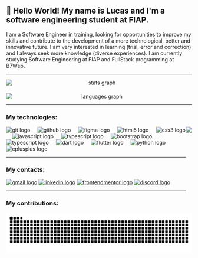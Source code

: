 <h2>👋 Hello World! My name is Lucas and I'm a software engineering student at FIAP.</h2>

I am a Software Engineer in training, looking for opportunities to improve my skills and contribute to the development of a more technological, better and innovative future. I am very interested in learning (trial, error and correction) and I always seek more knowledge (diverse experiences). I am currently studying Software Engineering at FIAP and FullStack programming at B7Web.

---

<div align="center" style="display: flex; flex-direction: column; align-items: center; gap: 20px;">
  <img src="https://github-readme-stats.vercel.app/api?username=1imperador0&hide_title=false&hide_rank=false&show_icons=true&include_all_commits=true&count_private=true&disable_animations=false&theme=dracula&locale=en&hide_border=false" style="width: 100%;" alt="stats graph"  />
  <img src="https://github-readme-stats.vercel.app/api/top-langs?username=1imperador0&locale=en&hide_title=false&layout=compact&card_width=auto&langs_count=5&theme=dracula&hide_border=false" style="width: 100%;" alt="languages graph"  />
</div>

---

<h3>My technologies:</h3>

<img align="right" height="175" src="https://media3.giphy.com/media/v1.Y2lkPTc5MGI3NjExM2JkamlpenhhbWljcHh4c3g0bmh3ZmQ0czhrNjRqYjBqM25tbmk0ZiZlcD12MV9pbnRlcm5hbF9naWZfYnlfaWQmY3Q9Zw/lP8ezu4iNVmZYOZn3j/giphy.gif"  />

<div align="left">
  <img src="https://cdn.jsdelivr.net/gh/devicons/devicon/icons/git/git-original.svg" height="30" alt="git logo"  />
  <img width="12" />
  <img src="https://github.githubassets.com/assets/GitHub-Mark-ea2971cee799.png" height="30" alt="github logo"  />
  <img width="12" />
  <img src="https://cdn.jsdelivr.net/gh/devicons/devicon/icons/figma/figma-original.svg" height="30" alt="figma logo"  />
  <img width="12" />
  <img src="https://cdn.jsdelivr.net/gh/devicons/devicon/icons/html5/html5-original.svg" height="30" alt="html5 logo"  />
  <img width="12" />
  <img src="https://cdn.jsdelivr.net/gh/devicons/devicon/icons/css3/css3-original.svg" height="30" alt="css3 logo"  />
  <img width="12" />
  <img src="https://cdn.jsdelivr.net/gh/devicons/devicon/icons/javascript/javascript-original.svg" height="30" alt="javascript logo"  />
  <img width="12" />
  <img src="https://cdn.jsdelivr.net/gh/devicons/devicon/icons/typescript/typescript-original.svg" height="30" alt="typescript logo"  />
  <img width="12" />
  <img src="https://cdn.jsdelivr.net/gh/devicons/devicon/icons/bootstrap/bootstrap-original.svg" height="30" alt="bootstrap logo"  />
  <img width="12" />
  <img src="https://cdn.jsdelivr.net/gh/devicons/devicon/icons/react/react-original.svg" height="30" alt="typescript logo"  />
  <img width="12" />
  <img src="https://cdn.jsdelivr.net/gh/devicons/devicon/icons/dart/dart-original.svg" height="30" alt="dart logo"  />
  <img width="12" />
  <img src="https://cdn.jsdelivr.net/gh/devicons/devicon/icons/flutter/flutter-original.svg" height="30" alt="flutter logo"  />
  <img width="12" />
  <img src="https://cdn.jsdelivr.net/gh/devicons/devicon/icons/python/python-original.svg" height="30" alt="python logo"  />
  <img width="12" />
  <img src="https://cdn.jsdelivr.net/gh/devicons/devicon/icons/cplusplus/cplusplus-original.svg" height="30" alt="cplusplus logo"  />
</div>

---

<h3>My contacts:</h3>

<div align="left">
  <a href="https://mail.google.com/mail/?view=cm&fs=1&to=lucaslucore@gmail.com"><img src="https://img.shields.io/static/v1?message=Gmail&logo=gmail&label=&color=D14836&logoColor=white&labelColor=&style=for-the-badge" height="35" alt="gmail logo"  /></a>
  <a href="https://www.linkedin.com/in/luca5-5ena/"><img src="https://img.shields.io/static/v1?message=LinkedIn&logo=linkedin&label=&color=0077B5&logoColor=white&labelColor=&style=for-the-badge" height="35" alt="linkedin logo"  /></a>
  <a href="https://www.frontendmentor.io/profile/1IMperaDOR0"><img src="https://img.shields.io/static/v1?message=Frontendmentor&logo=frontendmentor&label=&color=4156a4&logoColor=white&labelColor=&style=for-the-badge" height="35" alt="frontendmentor logo"  /></a>
  <a href=""><img src="https://img.shields.io/static/v1?message=Discord&logo=discord&label=&color=7289DA&logoColor=white&labelColor=&style=for-the-badge" height="35" alt="discord logo"  /></a>
</div>

---

<h3>My contributions:</h3>

<div align=center>
  <img src="https://raw.githubusercontent.com/1IMperaDOR0/1IMperaDOR0/output/snake.svg" alt="Snake animation" />
</div>